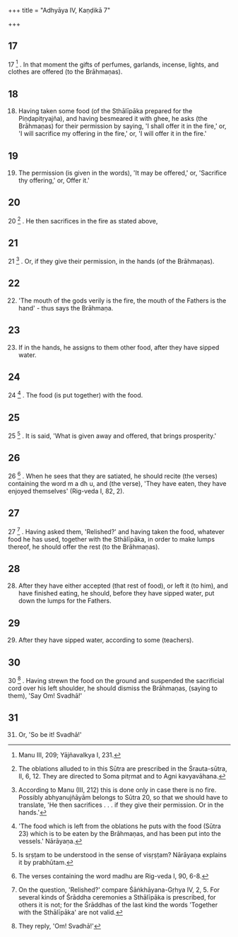 +++
title = "Adhyāya IV, Kaṇḍikā 7"

+++

## 17
17 [^10] . In that moment the gifts of perfumes, garlands, incense, lights, and clothes are offered (to the Brāhmaṇas).

## 18
18. Having taken some food (of the Sthālīpāka prepared for the Piṇḍapitṛyajña), and having besmeared it with ghee, he asks (the Brāhmaṇas) for their permission by saying, 'I shall offer it in the fire,' or, 'I will sacrifice my offering in the fire,' or, 'I will offer it in the fire.'

## 19
19. The permission (is given in the words), 'It may be offered,' or, 'Sacrifice thy offering,' or, Offer it.'

## 20
20 [^11] . He then sacrifices in the fire as stated above,

## 21
21 [^12] . Or, if they give their permission, in the hands (of the Brāhmaṇas).

## 22
22. 'The mouth of the gods verily is the fire, the mouth of the Fathers is the hand' - thus says the Brāhmaṇa.

## 23
23. If in the hands, he assigns to them other food, after they have sipped water.

## 24
24 [^13] . The food (is put together) with the food.

## 25
25 [^14] . It is said, 'What is given away and offered, that brings prosperity.'

## 26
26 [^15] . When he sees that they are satiated, he should recite (the verses) containing the word m a dh u, and (the verse), 'They have eaten, they have enjoyed themselves' (Rig-veda I, 82, 2).

## 27
27 [^16] . Having asked them, 'Relished?' and having taken the food, whatever food he has used, together with the Sthālīpāka, in order to make lumps thereof, he should offer the rest (to the Brāhmaṇas).

## 28
28. After they have either accepted (that rest of food), or left it (to him), and have finished eating, he should, before they have sipped water, put down the lumps for the Fathers.

## 29
29. After they have sipped water, according to some (teachers).

## 30
30 [^17] . Having strewn the food on the ground and suspended the sacrificial cord over his left shoulder, he should dismiss the Brāhmaṇas, (saying to them), 'Say Om! Svadhā!'

## 31
31. Or, 'So be it! Svadhā!'


[^10]:  Manu III, 209; Yājñavalkya I, 231.

[^11]:  The oblations alluded to in this Sūtra are prescribed in the Śrauta-sūtra, II, 6, 12. They are directed to Soma pitṛmat and to Agni kavyavāhana.

[^12]:  According to Manu (III, 212) this is done only in case there is no fire. Possibly abhyanujñāyām belongs to Sūtra 20, so that we should have to translate, 'He then sacrifices . . . if they give their permission. Or in the hands.'

[^13]:  'The food which is left from the oblations he puts with the food (Sūtra 23) which is to be eaten by the Brāhmaṇas, and has been put into the vessels.' Nārāyaṇa.

[^14]:  Is sṛṣṭam to be understood in the sense of visṛṣṭam? Nārāyaṇa explains it by prabhūtam.

[^15]:  The verses containing the word madhu are Rig-veda I, 90, 6-8.

[^16]:  On the question, 'Relished?' compare Śāṅkhāyana-Gṛhya IV, 2, 5. For several kinds of Śrāddha ceremonies a Sthālīpāka is prescribed, for others it is not; for the Śrāddhas of the last kind the words 'Together with the Sthālīpāka' are not valid.

[^17]:  They reply, 'Om! Svadhā!'
